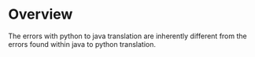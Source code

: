 # Overview
The errors with python to java translation are inherently different from the errors found within java to python translation. 
